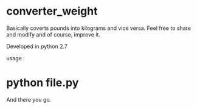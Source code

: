 # converter_weight

Basically coverts pounds into kilograms and vice versa. Feel free to share and modify and of course, improve it.

Developed in python 2.7

usage :
# python file.py

And there you go.
